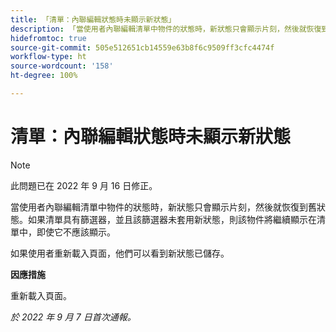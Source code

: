 ```yaml
---
title: 「清單：內聯編輯狀態時未顯示新狀態」
description: 「當使用者內聯編輯清單中物件的狀態時，新狀態只會顯示片刻，然後就恢復到舊狀態。如果清單具有篩選器，並且該篩選器未套用新狀態，則該物件將繼續顯示在清單中，即使它不應該顯示。"
hidefromtoc: true
source-git-commit: 505e512651cb14559e63b8f6c9509ff3cfc4474f
workflow-type: ht
source-wordcount: '158'
ht-degree: 100%

---
```



# 清單：內聯編輯狀態時未顯示新狀態

>[!NOTE]
>
>此問題已在 2022 年 9 月 16 日修正。

當使用者內聯編輯清單中物件的狀態時，新狀態只會顯示片刻，然後就恢復到舊狀態。如果清單具有篩選器，並且該篩選器未套用新狀態，則該物件將繼續顯示在清單中，即使它不應該顯示。

如果使用者重新載入頁面，他們可以看到新狀態已儲存。

**因應措施**

重新載入頁面。

_於 2022 年 9 月 7 日首次通報。_

